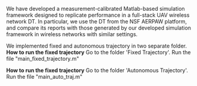 We have developed a measurement-calibrated Matlab-based simulation framework designed to replicate performance in a full-stack UAV wireless network DT. In particular, we use the DT from the NSF AERPAW platform, and compare its reports with those generated by our developed simulation framework in
wireless networks with similar settings. 

We implemented fixed and autonomous trajectory in two separate folder.
**How to run the fixed trajectory**
Go to the folder 'Fixed Trajectory'. Run the file "main_fixed_trajectory.m"

**How to run the fixed trajectory**
Go to the folder 'Autonomous Trajectory'. Run the file "main_auto_traj.m"

